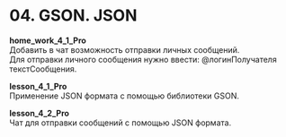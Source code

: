 <h1> 04. GSON. JSON </h1>

<p>
<b> home_work_4_1_Pro </b><br>
Добавить в чат возможность отправки личных сообщений.<br>
Для отправки личного сообщения нужно ввести: @логинПолучателя текстСообщения. 
</p>

<p>
<b> lesson_4_1_Pro </b><br>
Применение JSON формата с помощью библиотеки GSON.
</p>

<p>
<b> lesson_4_2_Pro </b><br>
Чат для отправки сообщений с помощью JSON формата.
</p>
